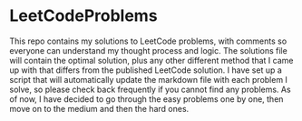 # LeetCodeProblems
This repo contains my solutions to LeetCode problems, with comments so everyone can understand my thought process and logic. The solutions file will contain the optimal solution, plus any other different method that I came up with that differs from the published LeetCode solution. I have set up a script that will automatically update the markdown file with each problem I solve, so please check back frequently if you cannot find any problems. As of now, I have decided to go through the easy problems one by one, then move on to the medium and then the hard ones.
